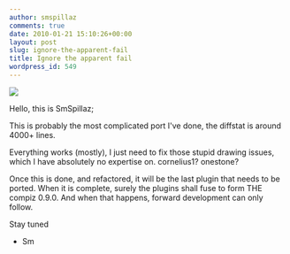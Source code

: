 ```yaml
---
author: smspillaz
comments: true
date: 2010-01-21 15:10:26+00:00
layout: post
slug: ignore-the-apparent-fail
title: Ignore the apparent fail
wordpress_id: 549
---
```


[![](http://smspillaz.files.wordpress.com/2010/01/screenshot-4.png?w=1024)](http://smspillaz.files.wordpress.com/2010/01/screenshot-4.png)

Hello, this is SmSpillaz;

This is probably the most complicated port I've done, the diffstat is around 4000+ lines.

Everything works (mostly), I just need to fix those stupid drawing issues, which I have absolutely no expertise on. cornelius1? onestone?

Once this is done, and refactored, it will be the last plugin that needs to be ported. When it is complete, surely the plugins shall fuse to form THE compiz 0.9.0. And when that happens, forward development can only follow.

Stay tuned

- Sm
